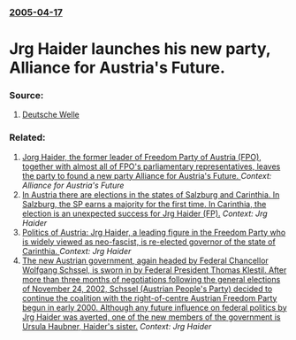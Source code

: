 ### [2005-04-17](/news/2005/04/17/index.md)

#  Jrg Haider launches his new party, Alliance for Austria's Future. 




### Source:

1. [Deutsche Welle](http://www.dw-world.de/dw/article/0,1564,1554701,00.html)

### Related:

1. [ Jorg Haider, the former leader of Freedom Party of Austria (FPO), together with almost all of FPO's parliamentary representatives, leaves the party to found a new party Alliance for Austria's Future. ](/news/2005/04/4/japrg-haider-the-former-leader-of-freedom-party-of-austria-fpa-together-with-almost-all-of-fpa-s-parliamentary-representatives-leave.md) _Context: Alliance for Austria's Future_
2. [ In Austria there are elections in the states of Salzburg and Carinthia. In Salzburg, the SP earns a majority for the first time. In Carinthia, the election is an unexpected success for Jrg Haider (FP).](/news/2004/03/7/in-austria-there-are-elections-in-the-states-of-salzburg-and-carinthia-in-salzburg-the-spo-earns-a-majority-for-the-first-time-in-carint.md) _Context: Jrg Haider_
3. [ Politics of Austria: Jrg Haider, a leading figure in the Freedom Party who is widely viewed as neo-fascist, is re-elected governor of the state of Carinthia. ](/news/2004/03/31/politics-of-austria-jorg-haider-a-leading-figure-in-the-freedom-party-who-is-widely-viewed-as-neo-fascist-is-re-elected-governor-of-the.md) _Context: Jrg Haider_
4. [ The new Austrian government, again headed by Federal Chancellor Wolfgang Schssel, is sworn in by Federal President Thomas Klestil. After more than three months of negotiations following the general elections of November 24, 2002, Schssel (Austrian People's Party) decided to continue the coalition with the right-of-centre Austrian Freedom Party begun in early 2000. Although any future influence on federal politics by Jrg Haider was averted, one of the new members of the government is Ursula Haubner, Haider's sister.](/news/2003/02/28/the-new-austrian-government-again-headed-by-federal-chancellor-wolfgang-schussel-is-sworn-in-by-federal-president-thomas-klestil-after-m.md) _Context: Jrg Haider_
